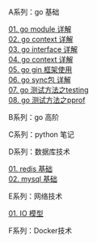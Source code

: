 A系列：go 基础

[01. go module 详解](mygo/blog/A01-go-module.md)\
[02. go context 详解](mygo/blog/A02-go-context.md)\
[03. go interface 详解](mygo/blog/A03-go-interface.md)\
[04. go context 详解](mygo/blog/A04-go-reflect.md)\
[05. go gin 框架使用](mygo/blog/A05-go-gin.md)\
[06. go sync包 详解](mygo/blog/A06-go-sync.md)\
[07. go 测试方法之testing](mygo/blog/A07-go-testing.md)\
[08. go 测试方法之pprof](mygo/blog/A08-go-pprof.md)


B系列：go 高阶

C系列：python 笔记

D系列：数据库技术

[01. redis 基础](mygo/blog/D01-redis-01.md)\
[02. mysql 基础](mygo/blog/D02-mysql-01.md)

E系列：网络技术

[01. IO 模型](mygo/blog/C01-IO.md)

F系列：Docker技术

